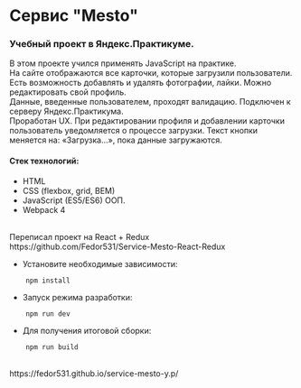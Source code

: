 # Сервис "Mesto"
### Учебный проект в Яндекс.Практикуме. <br/>
В этом проекте учился применять JavaScript на практике. <br/>
На сайте отображаются все карточки, которые загрузили пользователи. <br/>
Есть возможность добавлять и удалять фотографии, лайки. Можно редактировать свой профиль.<br/>
Данные, введенные пользователем, проходят валидацию. Подключен к серверу Яндекс.Практикума.<br/>
Проработан UX. При редактировании профиля и добавлении карточки пользователь уведомляется о процессе загрузки. Текст кнопки меняется на: «Загрузка...», пока данные загружаются.<br/>
#### Стек технологий:
* HTML 
* CSS (flexbox, grid, BEM) <br/>
* JavaScript (ES5/ES6) ООП.
* Webpack 4
<br/>
Переписал проект на React + Redux </br>
https://github.com/Fedor531/Service-Mesto-React-Redux

- Установите необходимые зависимости:

```
    npm install
```

- Запуск режима разработки:

```
    npm run dev
```
- Для получения итоговой сборки:

```
    npm run build
```

<br/>
https://fedor531.github.io/service-mesto-y.p/

